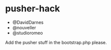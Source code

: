 # pusher-hack
* @DavidDarnes
* @nouveller
* @studioromeo

Add the pusher stuff in the bootstrap.php please.
